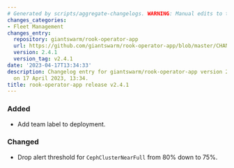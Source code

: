 ```yaml
---
# Generated by scripts/aggregate-changelogs. WARNING: Manual edits to this files will be overwritten.
changes_categories:
- Fleet Management
changes_entry:
  repository: giantswarm/rook-operator-app
  url: https://github.com/giantswarm/rook-operator-app/blob/master/CHANGELOG.md#241---2023-04-17
  version: 2.4.1
  version_tag: v2.4.1
date: '2023-04-17T13:34:33'
description: Changelog entry for giantswarm/rook-operator-app version 2.4.1, published
  on 17 April 2023, 13:34.
title: rook-operator-app release v2.4.1
---
```


### Added
- Add team label to deployment.
### Changed
- Drop alert threshold for `CephClusterNearFull` from 80% down to 75%.
